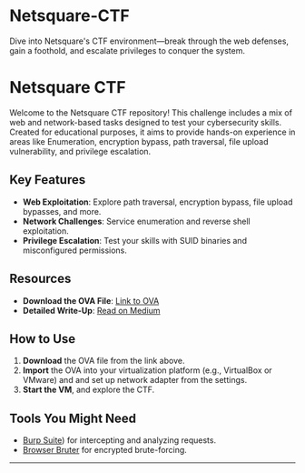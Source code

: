 # Netsquare-CTF
Dive into Netsquare's CTF environment—break through the web defenses, gain a foothold, and escalate privileges to conquer the system.

# Netsquare CTF

Welcome to the Netsquare CTF repository! This challenge includes a mix of web and network-based tasks designed to test your cybersecurity skills. Created for educational purposes, it aims to provide hands-on experience in areas like Enumeration, encryption bypass, path traversal, file upload vulnerability, and privilege escalation.

## Key Features
- **Web Exploitation**: Explore path traversal, encryption bypass, file upload bypasses, and more.
- **Network Challenges**: Service enumeration and reverse shell exploitation.
- **Privilege Escalation**: Test your skills with SUID binaries and misconfigured permissions.

## Resources
- **Download the OVA File**: [Link to OVA](https://your-file-sharing-link.com)
- **Detailed Write-Up**: [Read on Medium](https://medium.com/your-writeup-link)

## How to Use
1. **Download** the OVA file from the link above.
2. **Import** the OVA into your virtualization platform (e.g., VirtualBox or VMware) and and set up network adapter from the settings.
3. **Start the VM**, and explore the CTF.

## Tools You Might Need
- [Burp Suite](https://portswigger.net/burp/communitydownload)) for intercepting and analyzing requests.
- [Browser Bruter](https://github.com/netsquare/BrowserBruter) for encrypted brute-forcing.

---
